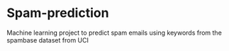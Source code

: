 # Spam-prediction
Machine learning project to predict spam emails using keywords from the spambase dataset from UCI
